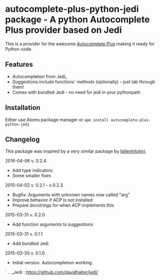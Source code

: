 # autocomplete-plus-python-jedi package - A python Autocomplete Plus provider based on Jedi

This is a provider for the awesome [Autocomplete Plus](https://atom.io/packages/autocomplete-plus) making it ready for Python code.

## Features

* Autocompletion from Jedi_
* Suggestions include functions' methods (optionally) - just tab through them!
* Comes with bundled Jedi - no need for jedi in your pythonpath

## Installation

Either use Atoms package manager or `apm install autocomplete-plus-python-jedi`

## Changelog

This package was inspired by a very similar package by [fallenhitokiri](https://github.com/fallenhitokiri/autocomplete-plus-jedi).

2016-04-06 v. 0.2.4
* Add type indicators
* Some smaller fixes

2015-04-02	v. 0.2.1 - v.0.2.3
* Bugfix: Arguments with unknown names now called "arg"
* Improve behavior if ACP is not installed
* Prepare docstrings for when ACP implements this

2015-03-31 	v. 0.2.0
* Add function arguments to suggestions

2015-03-31 	v. 0.1.1
* Add bundled Jedi

2015-03-30 	v. 0.1.0
* Initial version. Autocompletion working.

`
.. _Jedi : https://github.com/davidhalter/jedi/
